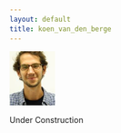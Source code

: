 ```yaml
---
layout: default
title: koen_van_den_berge
---
```

<img src="./figs/koen.jpeg" width="80">

Under Construction
